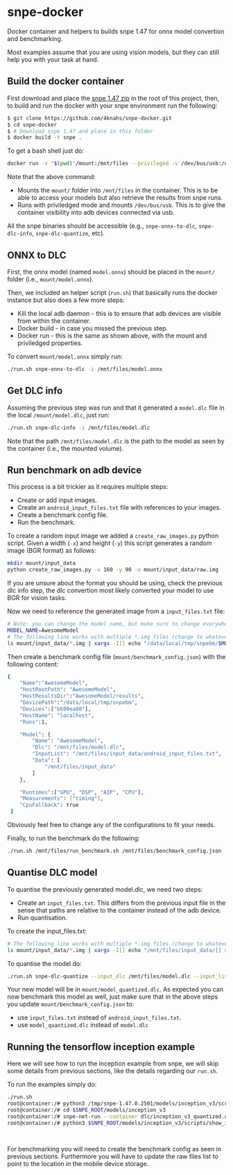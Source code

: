 # snpe-docker
Docker container and helpers to builds snpe 1.47 for onnx model convertion and benchmarking.

Most examples assume that you are using vision models, but they can still help you with your task at hand.

## Build the docker container

First download and place the [snpe 1.47 zip](https://developer.qualcomm.com/downloads/qualcomm-neural-processing-sdk-ai-v1470?referrer=node/69030) in the root of this project, then, to build and run the docker with your snpe environment run the following:

```bash
$ git clone https://github.com/4knahs/snpe-docker.git
$ cd snpe-docker
$ # Download snpe 1.47 and place in this folder
$ docker build -t snpe .
```

To get a bash shell just do: 

```bash
docker run -v "$(pwd)"/mount:/mnt/files --privileged -v /dev/bus/usb:/dev/bus/usb -it snpe
```

Note that the above command:
* Mounts the `mount/` folder into `/mnt/files` in the container. This is to be able to access your models but also retrieve the results from snpe runs.
* Runs with priviledged mode and mounts `/dev/bus/usb`. This is to give the container visibility into adb devices connected via usb.

All the snpe binaries should be accessible (e.g., `snpe-onnx-to-dlc`, `snpe-dlc-info`, `snpe-dlc-quantize`, etc).

## ONNX to DLC

First, the onnx model (named `model.onnx`) should be placed in the `mount/` folder (i.e., `mount/model.onnx`).

Then, we included an helper script (`run.sh`) that basically runs the docker instance but also does a few more steps:
* Kill the local adb daemon - this is to ensure that adb devices are visible from within the container.
* Docker build - in case you missed the previous step.
* Docker run - this is the same as shown above, with the mount and priviledged properties.

To convert `mount/model.onnx` simply run:

```bash
./run.sh snpe-onnx-to-dlc -i /mnt/files/model.onnx
```

## Get DLC info

Assuming the previous step was run and that it generated a `model.dlc` file in the local `/mount/model.dlc`, just run:

```bash
./run.sh snpe-dlc-info -i /mnt/files/model.dlc
```

Note that the path `/mnt/files/model.dlc` is the path to the model as seen by the container (i.e., the mounted volume).

## Run benchmark on adb device

This process is a bit trickier as it requires multiple steps:
* Create or add input images.
* Create an `android_input_files.txt` file with references to your images.
* Create a benchmark config file.
* Run the benchmark.

To create a random input image we added a `create_raw_images.py` python script. Given a width (`-x`) and height (`-y`) this script generates a random image (BGR format) as follows:

```bash
mkdir mount/input_data
python create_raw_images.py -x 160 -y 90 -o mount/input_data/raw.img
```

If you are unsure about the format you should be using, check the previous dlc info step, the dlc convertion most likely converted your model to use BGR for vision tasks.

Now we need to reference the generated image from a `input_files.txt` file:

```bash
# Note: you can change the model name, but make sure to change everywhere
MODEL_NAME=AwesomeModel
# The following line works with multiple *.img files (change to whatever format you need)
ls mount/input_data/*.img | xargs -I[] echo "/data/local/tmp/snpebm/$MODEL_NAME/input_data/[] >> mount/input_data/android_input_files.txt"
```

Then create a benchmark config file (`mount/benchmark_config.json`) with the following content:

```bash
{
    "Name":"AwesomeModel",
    "HostRootPath": "AwesomeModel",
    "HostResultsDir":"AwesomeModel/results",
    "DevicePath":"/data/local/tmp/snpebm",
    "Devices":["b699ea80"],
    "HostName": "localhost",
    "Runs":1,

    "Model": {
        "Name": "AwesomeModel",
        "Dlc": "/mnt/files/model.dlc",
        "InputList": "/mnt/files/input_data/android_input_files.txt",
        "Data": [
            "/mnt/files/input_data"
        ]
    },

    "Runtimes":["GPU", "DSP", "AIP", "CPU"],
    "Measurements": ["timing"],
    "CpuFallback": true
 }
```

Obviously feel free to change any of the configurations to fit your needs.

Finally, to run the benchmark do the following:

```bash
./run.sh /mnt/files/run_benchmark.sh /mnt/files/benchmark_config.json
```

## Quantise DLC model

To quantise the previously generated model.dlc, we need two steps:
* Create an `input_files.txt`. This differs from the previous input file in the sense that paths are relative to the container instead of the adb device.
* Run quantisation.

To create the input_files.txt:

```bash
# The following line works with multiple *.img files (change to whatever format you need)
ls mount/input_data/*.img | xargs -I[] echo "/mnt/files/input_data/[] >> mount/input_data/input_files.txt"
```

To quantise the model do:

```bash
./run.sh snpe-dlc-quantize --input_dlc /mnt/files/model.dlc --input_list /mnt/files/input_data/input_files.txt --output_dlc /mnt/files/model_quantized.dlc --enable_hta
```

Your new model will be in `mount/model_quantized.dlc`. As expected you can now benchmark this model as well, just make sure that in the above steps you update `mount/benchmark_config.json` to:
* use `input_files.txt` instead of `android_input_files.txt`.
* use `model_quantized.dlc` instead of `model.dlc`

## Running the tensorflow inception example

Here we will see how to run the inception example from snpe, we will skip some details from previous sections, like the details regarding our `run.sh`.

To run the examples simply do:

```bash
./run.sh 
root@container:/# python3 /tmp/snpe-1.47.0.2501/models/inception_v3/scripts/setup_inceptionv3.py -a /tmp/inception -r aip -d
root@container:/# cd $SNPE_ROOT/models/inception_v3
root@container:/# snpe-net-run --container dlc/inception_v3_quantized.dlc --input_list data/cropped/raw_list.txt
root@container:/# python3 $SNPE_ROOT/models/inception_v3/scripts/show_inceptionv3_classifications.py -i data/cropped/raw_list.txt \
                                                                                  -o output/ \
                                                                                  -l data/imagenet_slim_labels.txt
```

For benchmarking you will need to create the benchmark config as seen in previous sections. Furthermore you will have to update the raw files list to point to the location in the mobile device storage.
